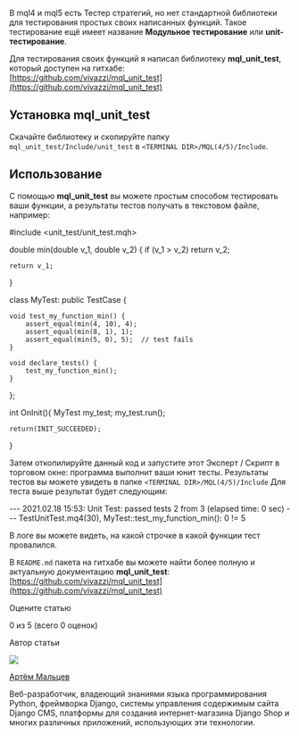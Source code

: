 В mql4 и mql5 есть Тестер стратегий, но нет стандартной библиотеки для тестирования простых своих написанных функций. Такое тестирование ещё имеет название **Модульное тестирование** или **unit-тестирование**.

Для тестирования своих функций я написал библиотеку **mql_unit_test**, который доступен на гитхабе:  
[https://github.com/vivazzi/mql_unit_test](https://github.com/vivazzi/mql_unit_test)

## Установка mql_unit_test

Скачайте библиотеку и скопируйте папку `mql_unit_test/Include/unit_test` в `<TERMINAL DIR>/MQL(4/5)/Include`.

## Использование

С помощью **mql_unit_test** вы можете простым способом тестировать ваши функции, а результаты тестов получать в текстовом файле, например:

#include <unit_test/unit_test.mqh>

double min(double v_1, double v_2) {
    if (v_1 > v_2) return v_2;

    return v_1;
}

class MyTest: public TestCase {

    void test_my_function_min() {
        assert_equal(min(4, 10), 4);
        assert_equal(min(8, 1), 1);
        assert_equal(min(5, 0), 5);  // test fails
    }

    void declare_tests() {
        test_my_function_min();
    }
};


int OnInit(){
    MyTest my_test;
    my_test.run();

    return(INIT_SUCCEEDED);
}

Затем откопилируйте данный код и запустите этот Эксперт / Скрипт в торговом окне: программа выполнит ваши юнит тесты. Результаты тестов вы можете увидеть в папке `<TERMINAL DIR>/MQL(4/5)/Include` Для теста выше результат будет следующим:

--- 2021.02.18 15:53: Unit Test: passed tests 2 from 3 (elapsed time: 0 sec) ---
TestUnitTest.mq4(30), MyTest::test_my_function_min(): 0 != 5

В логе вы можете видеть, на какой строчке в какой функции тест провалился.

В `README.md` пакета на гитхабе вы можете найти более полную и актуальную документацию **mql_unit_test**:  
[https://github.com/vivazzi/mql_unit_test](https://github.com/vivazzi/mql_unit_test)

Оцените статью

0 из 5 (всего 0 оценок)

Автор статьи

[![](https://vivazzi.pro/static/template/images/author_x2.jpg)](https://vivazzi.pro/ru/me/)

[Артём Мальцев](https://vivazzi.pro/ru/me/)

Веб-разработчик, владеющий знаниями языка программирования Python, фреймворка Django, системы управления содержимым сайта Django CMS, платформы для создания интернет-магазина Django Shop и многих различных приложений, использующих эти технологии.